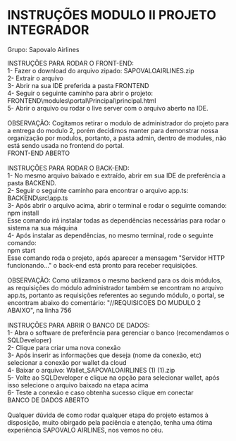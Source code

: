# INSTRUÇÕES MODULO II PROJETO INTEGRADOR
Grupo: Sapovalo Airlines

INSTRUÇÕES PARA RODAR O FRONT-END: <br/>
1- Fazer o download do arquivo zipado: SAPOVALOAIRLINES.zip <br/>
2- Extrair o arquivo <br/>
3- Abrir na sua IDE preferida a pasta FRONTEND <br/>
4- Seguir o seguinte caminho para abrir o projeto: <br/>
    FRONTEND\modules\portal\Principal\principal.html <br/>
5- Abrir o arquivo ou rodar o live server com o arquivo aberto na IDE.<br/>
<br/>
OBSERVAÇÃO: Cogitamos retirar o modulo de administrador do projeto para a entrega do modulo 2, porém decidimos manter para demonstrar nossa organização por modulos, portanto, a pasta admin, dentro de modules, não está sendo usada no frontend do portal.<br/>
FRONT-END ABERTO<br/>
<br/>
INSTRUÇÕES PARA RODAR O BACK-END: <br/>
1- No mesmo arquivo baixado e extraído, abrir em sua IDE de preferência a pasta BACKEND. <br/>
2- Seguir o seguinte caminho para encontrar o arquivo app.ts: <br/>
    BACKEND\src\app.ts <br/>
3- Após abrir o arquivo acima, abrir o terminal e rodar o seguinte comando: <br/>
    npm install <br/>
   Esse comando irá instalar todas as dependências necessárias para rodar o sistema na sua máquina <br/>
4- Após instalar as dependências, no mesmo terminal, rode o seguinte comando: <br/>
    npm start <br/>
   Esse comando roda o projeto, após aparecer a mensagem "Servidor HTTP funcionando..." o back-end está pronto para receber requisições. <br/>
   <br/>
OBSERVAÇÃO: Como utilizamos o mesmo backend para os dois módulos, as requisições do módulo administrador também se encontram no arquivo app.ts, portanto as requisições referentes ao segundo módulo, o portal, se encontram abaixo do comentário: "//REQUISICOES DO MUDULO 2 ABAIXO", na linha 756 <br/>
<br/>
INSTRUÇÕES PARA ABRIR O BANCO DE DADOS: <br/>
1- Abra o software de preferência para gerenciar o banco (recomendamos o SQLDeveloper) <br/>
2- Clique para criar uma nova conexão <br/>
3- Após inserir as informações que deseja (nome da conexão, etc) selecionar a conexão por wallet da cloud <br/>
4- Baixar o arquivo: Wallet_SAPOVALOAIRLINES (1) (1).zip <br/>
5- Volte ao SQLDeveloper e clique na opção para selecionar wallet, após isso selecione o arquivo baixado na etapa acima <br/>
6- Teste a conexão e caso obtenha sucesso clique em conectar <br/>
BANCO DE DADOS ABERTO <br/>
<br/>
Qualquer dúvida de como rodar qualquer etapa do projeto estamos à disposição, muito obirgado pela paciência e atenção, tenha uma ótima experiência SAPOVALO AIRLINES, nos vemos no céu. <br/>
